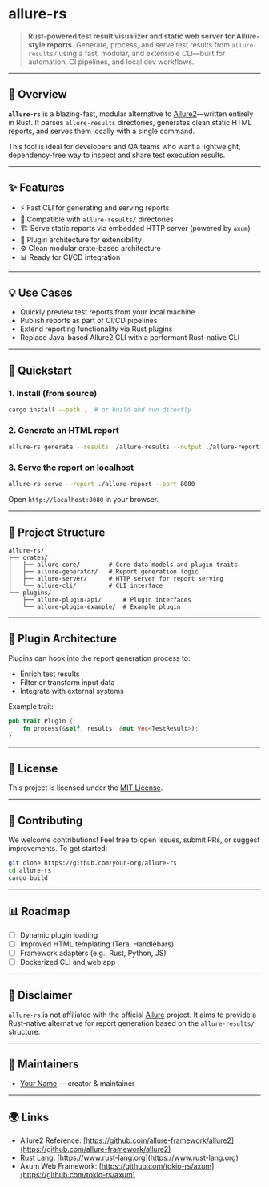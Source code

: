 # allure-rs

> **Rust-powered test result visualizer and static web server for Allure-style reports.**
> Generate, process, and serve test results from `allure-results/` using a fast, modular, and extensible CLI—built for automation, CI pipelines, and local dev workflows.

---

## 🦀 Overview

**`allure-rs`** is a blazing-fast, modular alternative to [Allure2](https://github.com/allure-framework/allure2)—written entirely in Rust. It parses `allure-results` directories, generates clean static HTML reports, and serves them locally with a single command.

This tool is ideal for developers and QA teams who want a lightweight, dependency-free way to inspect and share test execution results.

---

## ✨ Features

* ⚡ Fast CLI for generating and serving reports
* 🔗 Compatible with `allure-results/` directories
* 🏗 Serve static reports via embedded HTTP server (powered by `axum`)
* 🔹 Plugin architecture for extensibility
* ⚙ Clean modular crate-based architecture
* 📊 Ready for CI/CD integration

---

## 💡 Use Cases

* Quickly preview test reports from your local machine
* Publish reports as part of CI/CD pipelines
* Extend reporting functionality via Rust plugins
* Replace Java-based Allure2 CLI with a performant Rust-native CLI

---

## 🚀 Quickstart

### 1. Install (from source)

```bash
cargo install --path .  # or build and run directly
```

### 2. Generate an HTML report

```bash
allure-rs generate --results ./allure-results --output ./allure-report
```

### 3. Serve the report on localhost

```bash
allure-rs serve --report ./allure-report --port 8080
```

Open `http://localhost:8080` in your browser.

---

## 📂 Project Structure

```text
allure-rs/
├── crates/
│   ├── allure-core/        # Core data models and plugin traits
│   ├── allure-generator/   # Report generation logic
│   ├── allure-server/      # HTTP server for report serving
│   └── allure-cli/         # CLI interface
└── plugins/
    ├── allure-plugin-api/      # Plugin interfaces
    └── allure-plugin-example/  # Example plugin
```

---

## 📁 Plugin Architecture

Plugins can hook into the report generation process to:

* Enrich test results
* Filter or transform input data
* Integrate with external systems

Example trait:

```rust
pub trait Plugin {
    fn process(&self, results: &mut Vec<TestResult>);
}
```

---

## 📝 License

This project is licensed under the [MIT License](./LICENSE).

---

## 🤝 Contributing

We welcome contributions! Feel free to open issues, submit PRs, or suggest improvements. To get started:

```bash
git clone https://github.com/your-org/allure-rs
cd allure-rs
cargo build
```

---

## 📊 Roadmap

* [ ] Dynamic plugin loading
* [ ] Improved HTML templating (Tera, Handlebars)
* [ ] Framework adapters (e.g., Rust, Python, JS)
* [ ] Dockerized CLI and web app

---

## 🚨 Disclaimer

`allure-rs` is not affiliated with the official [Allure](https://github.com/allure-framework/allure2) project. It aims to provide a Rust-native alternative for report generation based on the `allure-results/` structure.

---

## 📅 Maintainers

* [Your Name](https://github.com/your-handle) — creator & maintainer

---

## 🌍 Links

* Allure2 Reference: [https://github.com/allure-framework/allure2](https://github.com/allure-framework/allure2)
* Rust Lang: [https://www.rust-lang.org](https://www.rust-lang.org)
* Axum Web Framework: [https://github.com/tokio-rs/axum](https://github.com/tokio-rs/axum)

